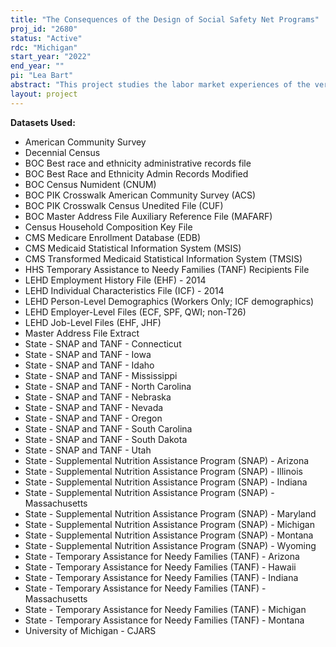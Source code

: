 ```yaml
---
title: "The Consequences of the Design of Social Safety Net Programs"
proj_id: "2680"
status: "Active"
rdc: "Michigan"
start_year: "2022"
end_year: ""
pi: "Lea Bart"
abstract: "This project studies the labor market experiences of the very low-income population and how features of the social safety net affect these experiences and long-term outcomes for families. Bringing the American Community Survey and Decennial Censuses together with longitudinal earnings data from the LEHD and detailed histories of program receipt will allow for more robust analysis of the interaction between program design and labor market outcomes than any dataset individually. In addition to labor market outcomes, this project will also study the population dynamics and long-term population outcomes that result from the design of transfer programs."
layout: project
---
```


**Datasets Used:**

  - American Community Survey 
  - Decennial Census 
  - BOC Best race and ethnicity administrative records file 
  - BOC Best Race and Ethnicity Admin Records Modified 
  - BOC Census Numident (CNUM) 
  - BOC PIK Crosswalk American Community Survey (ACS) 
  - BOC PIK Crosswalk Census Unedited File (CUF) 
  - BOC Master Address File Auxiliary Reference File (MAFARF) 
  - Census Household Composition Key File 
  - CMS Medicare Enrollment Database (EDB) 
  - CMS Medicaid Statistical Information System (MSIS) 
  - CMS Transformed Medicaid Statistical Information System (TMSIS) 
  - HHS Temporary Assistance to Needy Families (TANF) Recipients File 
  - LEHD Employment History File (EHF) - 2014 
  - LEHD Individual Characteristics File (ICF) - 2014 
  - LEHD Person-Level Demographics (Workers Only; ICF demographics) 
  - LEHD Employer-Level Files (ECF, SPF, QWI; non-T26) 
  - LEHD Job-Level Files (EHF, JHF) 
  - Master Address File Extract 
  - State - SNAP and TANF - Connecticut 
  - State - SNAP and TANF - Iowa 
  - State - SNAP and TANF - Idaho 
  - State - SNAP and TANF - Mississippi 
  - State - SNAP and TANF - North Carolina 
  - State - SNAP and TANF - Nebraska 
  - State - SNAP and TANF - Nevada 
  - State - SNAP and TANF - Oregon 
  - State - SNAP and TANF - South Carolina 
  - State - SNAP and TANF - South Dakota 
  - State - SNAP and TANF - Utah 
  - State - Supplemental Nutrition Assistance Program (SNAP) - Arizona 
  - State - Supplemental Nutrition Assistance Program (SNAP) - Illinois 
  - State - Supplemental Nutrition Assistance Program (SNAP) - Indiana 
  - State - Supplemental Nutrition Assistance Program (SNAP) - Massachusetts 
  - State - Supplemental Nutrition Assistance Program (SNAP) - Maryland 
  - State - Supplemental Nutrition Assistance Program (SNAP) - Michigan 
  - State - Supplemental Nutrition Assistance Program (SNAP) - Montana 
  - State - Supplemental Nutrition Assistance Program (SNAP) - Wyoming 
  - State - Temporary Assistance for Needy Families (TANF) - Arizona 
  - State - Temporary Assistance for Needy Families (TANF) - Hawaii 
  - State - Temporary Assistance for Needy Families (TANF) - Indiana 
  - State - Temporary Assistance for Needy Families (TANF) - Massachusetts 
  - State - Temporary Assistance for Needy Families (TANF) - Michigan 
  - State - Temporary Assistance for Needy Families (TANF) - Montana 
  - University of Michigan - CJARS 

